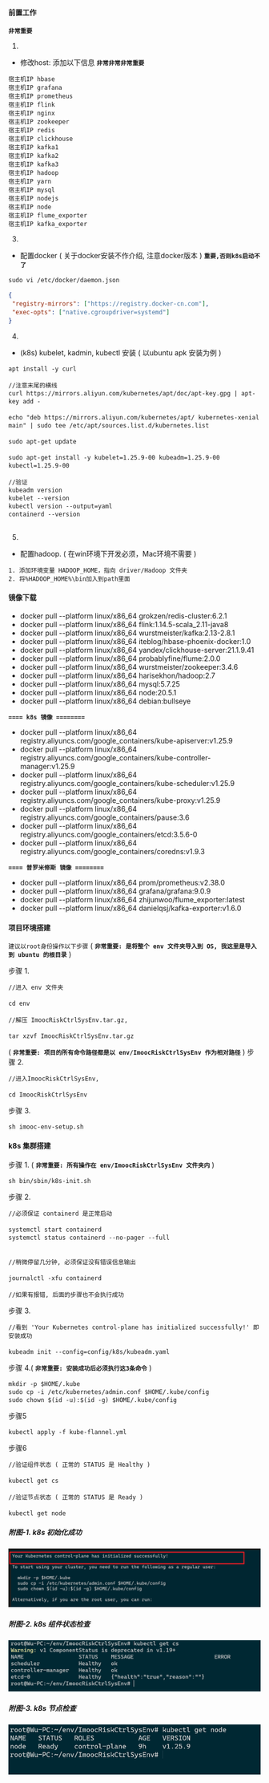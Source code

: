 
#### 前置工作
**`非常重要`**

1. 
* 修改host: 添加以下信息
**`非常非常非常重要`**
```
宿主机IP hbase
宿主机IP grafana
宿主机IP prometheus
宿主机IP flink
宿主机IP nginx
宿主机IP zookeeper
宿主机IP redis
宿主机IP clickhouse
宿主机IP kafka1
宿主机IP kafka2
宿主机IP kafka3
宿主机IP hadoop
宿主机IP yarn
宿主机IP mysql
宿主机IP nodejs
宿主机IP node
宿主机IP flume_exporter
宿主机IP kafka_exporter

```

3. 
* 配置docker ( 关于docker安装不作介绍, 注意docker版本 )
**`重要,否则k8s启动不了`**
```
sudo vi /etc/docker/daemon.json
```
```json
{
 "registry-mirrors": ["https://registry.docker-cn.com"],
 "exec-opts": ["native.cgroupdriver=systemd"]
}
```


4. 
* (k8s) kubelet, kadmin, kubectl 安装 ( 以ubuntu apk 安装为例 )
```
apt install -y curl

//注意末尾的横线
curl https://mirrors.aliyun.com/kubernetes/apt/doc/apt-key.gpg | apt-key add -

echo "deb https://mirrors.aliyun.com/kubernetes/apt/ kubernetes-xenial main" | sudo tee /etc/apt/sources.list.d/kubernetes.list

sudo apt-get update

sudo apt-get install -y kubelet=1.25.9-00 kubeadm=1.25.9-00 kubectl=1.25.9-00

//验证
kubeadm version
kubelet --version
kubectl version --output=yaml
containerd --version


```

5. 
* 配置hadoop. ( 在win环境下开发必须，Mac环境不需要 )
```
1. 添加环境变量 HADOOP_HOME，指向 driver/Hadoop 文件夹
2. 将%HADOOP_HOME%\bin加入到path里面
```


#### 镜像下载
* docker pull --platform linux/x86_64 grokzen/redis-cluster:6.2.1
* docker pull --platform linux/x86_64 flink:1.14.5-scala_2.11-java8
* docker pull --platform linux/x86_64 wurstmeister/kafka:2.13-2.8.1
* docker pull --platform linux/x86_64 iteblog/hbase-phoenix-docker:1.0
* docker pull --platform linux/x86_64 yandex/clickhouse-server:21.1.9.41
* docker pull --platform linux/x86_64 probablyfine/flume:2.0.0
* docker pull --platform linux/x86_64 wurstmeister/zookeeper:3.4.6
* docker pull --platform linux/x86_64 harisekhon/hadoop:2.7
* docker pull --platform linux/x86_64 mysql:5.7.25
* docker pull --platform linux/x86_64 node:20.5.1
* docker pull --platform linux/x86_64 debian:bullseye

<!-- * docker pull --platform linux/x86_64 bitnami/kafka:2.2.1-debian-9-r28 -->
<!-- * docker pull --platform linux/x86_64 bitnami/zookeeper:3.4.14-debian-9-r33 -->

**`==== k8s 镜像 ========`**
* docker pull --platform linux/x86_64 registry.aliyuncs.com/google_containers/kube-apiserver:v1.25.9
* docker pull --platform linux/x86_64 registry.aliyuncs.com/google_containers/kube-controller-manager:v1.25.9
* docker pull --platform linux/x86_64 registry.aliyuncs.com/google_containers/kube-scheduler:v1.25.9
* docker pull --platform linux/x86_64 registry.aliyuncs.com/google_containers/kube-proxy:v1.25.9
* docker pull --platform linux/x86_64 registry.aliyuncs.com/google_containers/pause:3.6
* docker pull --platform linux/x86_64 registry.aliyuncs.com/google_containers/etcd:3.5.6-0
* docker pull --platform linux/x86_64 registry.aliyuncs.com/google_containers/coredns:v1.9.3
<!-- * docker pull --platform linux/x86_64 kubernetesui/dashboard:v2.7.0
* docker pull --platform linux/x86_64 kubernetesui/metrics-scraper:v1.0.9
* docker pull --platform linux/x86_64 flannelcni/flannel:v0.21.0-amd64 -->
**`==== 普罗米修斯 镜像 ========`**
* docker pull --platform linux/x86_64 prom/prometheus:v2.38.0
* docker pull --platform linux/x86_64 grafana/grafana:9.0.9
* docker pull --platform linux/x86_64 zhijunwoo/flume_exporter:latest
* docker pull --platform linux/x86_64 danielqsj/kafka-exporter:v1.6.0
<!-- * docker pull --platform linux/x86_64 oliver006/redis_exporter:v1.44.0 -->

#### 项目环境搭建

`建议以root身份操作以下步骤`
( **`非常重要: 是将整个 env 文件夹导入到 OS, 我这里是导入到 ubuntu 的根目录`** )

步骤 1. 
```
//进入 env 文件夹

cd env

//解压 ImoocRiskCtrlSysEnv.tar.gz, 

tar xzvf ImoocRiskCtrlSysEnv.tar.gz

```

( **`非常重要: 项目的所有命令路径都是以 env/ImoocRiskCtrlSysEnv 作为相对路径`** )
步骤 2. 
```
//进入ImoocRiskCtrlSysEnv, 

cd ImoocRiskCtrlSysEnv

```

步骤 3.
```
sh imooc-env-setup.sh
```


#### k8s 集群搭建

步骤 1.  ( **`非常重要: 所有操作在 env/ImoocRiskCtrlSysEnv 文件夹内`** )
```
sh bin/sbin/k8s-init.sh

```

步骤 2.
```
//必须保证 containerd 是正常启动

systemctl start containerd
systemctl status containerd --no-pager --full


//稍微停留几分钟, 必须保证没有错误信息输出

journalctl -xfu containerd

//如果有报错, 后面的步骤也不会执行成功

```

步骤 3.
```
//看到 'Your Kubernetes control-plane has initialized successfully!' 即安装成功

kubeadm init --config=config/k8s/kubeadm.yaml

```

步骤 4.( **`非常重要: 安装成功后必须执行这3条命令`** )
```
mkdir -p $HOME/.kube
sudo cp -i /etc/kubernetes/admin.conf $HOME/.kube/config
sudo chown $(id -u):$(id -g) $HOME/.kube/config

```

步骤5
```
kubectl apply -f kube-flannel.yml 

```


步骤6
```
//验证组件状态 ( 正常的 STATUS 是 Healthy )

kubectl get cs

//验证节点状态 ( 正常的 STATUS 是 Ready )

kubectl get node

```
##### 附图-1. k8s 初始化成功
![Alternative text](images/k8s-init.png "")

##### 附图-2. k8s 组件状态检查
![Alternative text](images/k8s-cs-check.png "")

##### 附图-3. k8s 节点检查
![Alternative text](images/k8s-node-check.png "")

